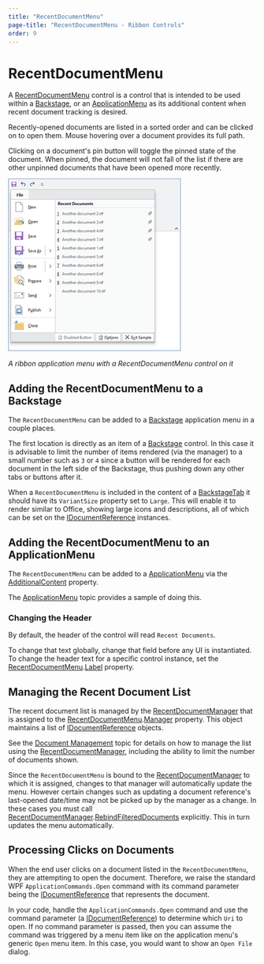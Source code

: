 ```yaml
---
title: "RecentDocumentMenu"
page-title: "RecentDocumentMenu - Ribbon Controls"
order: 9
---
```

# RecentDocumentMenu

A [RecentDocumentMenu](xref:ActiproSoftware.Windows.Controls.Ribbon.Controls.RecentDocumentMenu) control is a control that is intended to be used within a [Backstage](applicationmenu.md), or an [ApplicationMenu](applicationmenu.md) as its additional content when recent document tracking is desired.

Recently-opened documents are listed in a sorted order and can be clicked on to open them.  Mouse hovering over a document provides its full path.

Clicking on a document's pin button will toggle the pinned state of the document.  When pinned, the document will not fall of the list if there are other unpinned documents that have been opened more recently.

![Screenshot](../../images/applicationmenu.png)

*A ribbon application menu with a RecentDocumentMenu control on it*

## Adding the RecentDocumentMenu to a Backstage

The `RecentDocumentMenu` can be added to a [Backstage](applicationmenu.md) application menu in a couple places.

The first location is directly as an item of a [Backstage](applicationmenu.md) control.  In this case it is advisable to limit the number of items rendered (via the manager) to a small number such as `3` or `4` since a button will be rendered for each document in the left side of the Backstage, thus pushing down any other tabs or buttons after it.

When a `RecentDocumentMenu` is included in the content of a [BackstageTab](xref:ActiproSoftware.Windows.Controls.Ribbon.Controls.BackstageTab) it should have its `VariantSize` property set to `Large`.  This will enable it to render similar to Office, showing large icons and descriptions, all of which can be set on the [IDocumentReference](xref:ActiproSoftware.Windows.DocumentManagement.IDocumentReference) instances.

## Adding the RecentDocumentMenu to an ApplicationMenu

The `RecentDocumentMenu` can be added to a [ApplicationMenu](applicationmenu.md) via the [AdditionalContent](xref:ActiproSoftware.Windows.Controls.Ribbon.Controls.ApplicationMenu.AdditionalContent) property.

The [ApplicationMenu](applicationmenu.md) topic provides a sample of doing this.

### Changing the Header

By default, the header of the control will read `Recent Documents`.

To change that text globally, change that field before any UI is instantiated.  To change the header text for a specific control instance, set the [RecentDocumentMenu](xref:ActiproSoftware.Windows.Controls.Ribbon.Controls.RecentDocumentMenu).[Label](xref:ActiproSoftware.Windows.Controls.Ribbon.Controls.RecentDocumentMenu.Label) property.

## Managing the Recent Document List

The recent document list is managed by the [RecentDocumentManager](xref:ActiproSoftware.Windows.DocumentManagement.RecentDocumentManager) that is assigned to the [RecentDocumentMenu](xref:ActiproSoftware.Windows.Controls.Ribbon.Controls.RecentDocumentMenu).[Manager](xref:ActiproSoftware.Windows.Controls.Ribbon.Controls.RecentDocumentMenu.Manager) property.  This object maintains a list of [IDocumentReference](xref:ActiproSoftware.Windows.DocumentManagement.IDocumentReference) objects.

See the [Document Management](../../../shared/windows-document-management.md) topic for details on how to manage the list using the [RecentDocumentManager](xref:ActiproSoftware.Windows.DocumentManagement.RecentDocumentManager), including the ability to limit the number of documents shown.

Since the `RecentDocumentMenu` is bound to the [RecentDocumentManager](xref:ActiproSoftware.Windows.DocumentManagement.RecentDocumentManager) to which it is assigned, changes to that manager will automatically update the menu.  However certain changes such as updating a document reference's last-opened date/time may not be picked up by the manager as a change.  In these cases you must call [RecentDocumentManager](xref:ActiproSoftware.Windows.DocumentManagement.RecentDocumentManager).[RebindFilteredDocuments](xref:ActiproSoftware.Windows.DocumentManagement.RecentDocumentManager.RebindFilteredDocuments*) explicitly.  This in turn updates the menu automatically.

## Processing Clicks on Documents

When the end user clicks on a document listed in the `RecentDocumentMenu`, they are attempting to open the document.  Therefore, we raise the standard WPF `ApplicationCommands.Open` command with its command parameter being the [IDocumentReference](xref:ActiproSoftware.Windows.DocumentManagement.IDocumentReference) that represents the document.

In your code, handle the `ApplicationCommands.Open` command and use the command parameter (a [IDocumentReference](xref:ActiproSoftware.Windows.DocumentManagement.IDocumentReference)) to determine which `Uri` to open.  If no command parameter is passed, then you can assume the command was triggered by a menu item like on the application menu's generic `Open` menu item.  In this case, you would want to show an `Open File` dialog.
